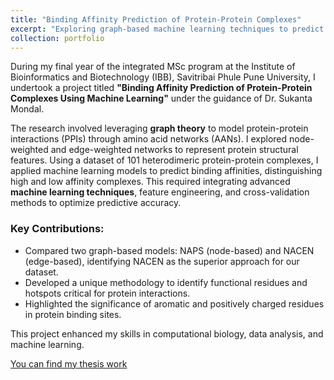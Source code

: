 ```yaml
---
title: "Binding Affinity Prediction of Protein-Protein Complexes"
excerpt: "Exploring graph-based machine learning techniques to predict protein-protein interaction binding affinities.<br/><img src='/images/PPI.jpg'>"
collection: portfolio
---
```


During my final year of the integrated MSc program at the Institute of Bioinformatics and Biotechnology (IBB), Savitribai Phule Pune University, I undertook a project titled **"Binding Affinity Prediction of Protein-Protein Complexes Using Machine Learning"** under the guidance of Dr. Sukanta Mondal.

The research involved leveraging **graph theory** to model protein-protein interactions (PPIs) through amino acid networks (AANs). I explored node-weighted and edge-weighted networks to represent protein structural features. Using a dataset of 101 heterodimeric protein-protein complexes, I applied machine learning models to predict binding affinities, distinguishing high and low affinity complexes. This required integrating advanced **machine learning techniques**, feature engineering, and cross-validation methods to optimize predictive accuracy.

### Key Contributions:
- Compared two graph-based models: NAPS (node-based) and NACEN (edge-based), identifying NACEN as the superior approach for our dataset.
- Developed a unique methodology to identify functional residues and hotspots critical for protein interactions.
- Highlighted the significance of aromatic and positively charged residues in protein binding sites.

This project enhanced my skills in computational biology, data analysis, and machine learning.

[You can find my thesis work](/files/Master_Thesis.pdf)
